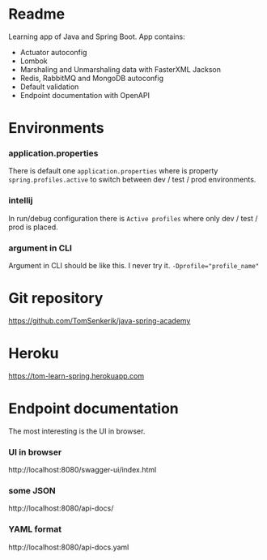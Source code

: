 # Readme

Learning app of Java and Spring Boot. App contains:

- Actuator autoconfig
- Lombok
- Marshaling and Unmarshaling data with FasterXML Jackson
- Redis, RabbitMQ and MongoDB autoconfig
- Default validation
- Endpoint documentation with OpenAPI

# Environments
### application.properties
There is default one `application.properties` where is property `spring.profiles.active` to switch between dev / test / prod environments.

### intellij
In run/debug configuration there is `Active profiles` where only dev / test / prod is placed.

### argument in CLI
Argument in CLI should be like this. I never try it. `-Dprofile="profile_name"`

# Git repository

https://github.com/TomSenkerik/java-spring-academy      

# Heroku

https://tom-learn-spring.herokuapp.com

# Endpoint documentation
The most interesting is the UI in browser.

### UI in browser
http://localhost:8080/swagger-ui/index.html

### some JSON
http://localhost:8080/api-docs/

### YAML format
http://localhost:8080/api-docs.yaml
